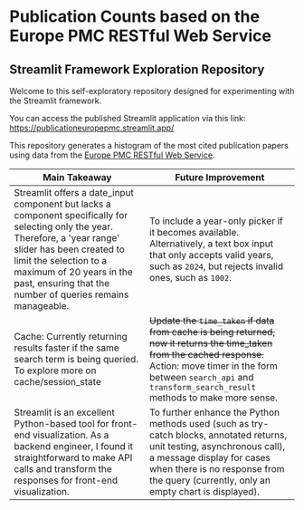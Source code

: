 # Publication Counts based on the Europe PMC RESTful Web Service
##  Streamlit Framework Exploration Repository
Welcome to this self-exploratory repository designed for experimenting with the Streamlit framework.

You can access the published Streamlit application via this link: https://publicationeuropepmc.streamlit.app/

This repository generates a histogram of the most cited publication papers using data from the [Europe PMC RESTful Web Service](https://europepmc.org/RestfulWebService).


Main Takeaway | Future Improvement
--- | ---
Streamlit offers a date_input component but lacks a component specifically for selecting only the year. Therefore, a 'year range' slider has been created to limit the selection to a maximum of 20 years in the past, ensuring that the number of queries remains manageable. | To include a year-only picker if it becomes available. Alternatively, a text box input that only accepts valid years, such as `2024`, but rejects invalid ones, such as `1002`.
Cache: Currently returning results faster if the same search term is being queried. To explore more on cache/session_state | ~~Update the `time_taken` if data from cache is being returned, now it returns the time_taken from the cached response.~~ Action: move timer in the form between `search_api` and `transform_search_result` methods to make more sense.
Streamlit is an excellent Python-based tool for front-end visualization. As a backend engineer, I found it straightforward to make API calls and transform the responses for front-end visualization. | To further enhance the Python methods used (such as try-catch blocks, annotated returns, unit testing, asynchronous call), a message display for cases when there is no response from the query (currently, only an empty chart is displayed).
